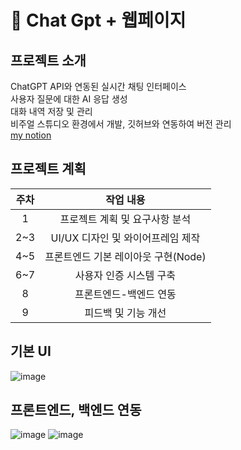 # :page_with_curl: Chat Gpt + 웹페이지
## 프로젝트 소개
ChatGPT API와 연동된 실시간 채팅 인터페이스
<br/>사용자 질문에 대한 AI 응답 생성
<br/>대화 내역 저장 및 관리
<br/>비주얼 스튜디오 환경에서 개발, 깃허브와 연동하여 버전 관리
<br/>[my notion](https://www.notion.so/20d9a906882f80f29b8bfcb7a24fd6c1?source=copy_link)

## 프로젝트 계획
|주차|작업 내용|
|:------:|:---:|
|1|프로젝트 계획 및 요구사항 분석|
|2~3|UI/UX 디자인 및 와이어프레임 제작|
|4~5|프론트엔드 기본 레이아웃 구현(Node)|
|6~7|사용자 인증 시스템 구축|
|8|프론트엔드-백엔드 연동|
|9|피드백 및 기능 개선|


## 기본 UI
![image](https://github.com/user-attachments/assets/865a883e-c064-4844-a807-778b3edd0339)


## 프론트엔드, 백엔드 연동
![image](https://github.com/user-attachments/assets/d81434d5-6ac3-4146-b735-716ad7a540fe)
![image](https://github.com/user-attachments/assets/b07cb130-2ff5-43e4-aaf2-6d48eccc39c1)



